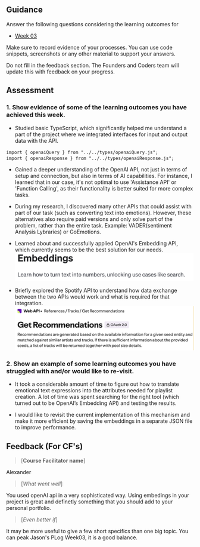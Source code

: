 ## Guidance
Answer the following questions considering the learning outcomes for
- [Week 03](https://learn.foundersandcoders.com/course/syllabus/developer/week03-project03-server/learning-outcomes/)

Make sure to record evidence of your processes. You can use code snippets, screenshots or any other material to support your answers.

Do not fill in the feedback section. The Founders and Coders team will update this with feedback on your progress.

## Assessment
 ### 1. Show evidence of some of the learning outcomes you have achieved this week.
- Studied basic TypeScript, which significantly helped me understand a part of the project where we integrated interfaces for input and output data with the API.
```
import { openaiQuery } from "../../types/openaiQuery.js";
import { openaiResponse } from "../../types/openaiResponse.js";
```

- Gained a deeper understanding of the OpenAI API, not just in terms of setup and connection, but also in terms of AI capabilities. For instance, I learned that in our case, it's not optimal to use 'Assistance API' or 'Function Calling', as their functionality is better suited for more complex tasks.

- During my research, I discovered many other APIs that could assist with part of our task (such as converting text into emotions). However, these alternatives also require paid versions and only solve part of the problem, rather than the entire task.
Example: VADER(sentiment Analysis Lybraries) or GoEmotions.

- Learned about and successfully applied OpenAI's Embedding API, which currently seems to be the best solution for our needs.
![embeddings](./screenshots/embeddings.png)

- Briefly explored the Spotify API to understand how data exchange between the two APIs would work and what is required for that integration.
![spotifyapi](./screenshots/recommendations.png)


 ### 2. Show an example of some learning outcomes you have struggled with and/or would like to re-visit.
- It took a considerable amount of time to figure out how to translate emotional text expressions into the attributes needed for playlist creation. A lot of time was spent searching for the right tool (which turned out to be OpenAI’s Embedding API) and testing the results.

- I would like to revisit the current implementation of this mechanism and make it more efficient by saving the embeddings in a separate JSON file to improve performance.

## Feedback (For CF's)
> [**Course Facilitator name**]

Alexander

> [*What went well*]

You used openAI api in a very sophisticated way. Using embedings in your project is great and definetly something that you should add to your personal portfolio.

> [*Even better if*]

It may be more useful to give a few short specifics than one big topic. You can peak Jason's PLog Week03, it is a good balance.

